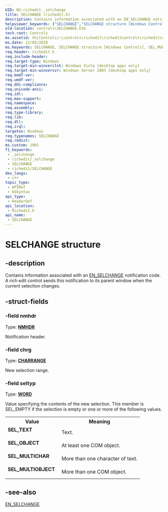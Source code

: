 ```yaml
---
UID: NS:richedit._selchange
title: SELCHANGE (richedit.h)
description: Contains information associated with an EN_SELCHANGE notification code. A rich edit control sends this notification to its parent window when the current selection changes.
helpviewer_keywords: ["SELCHANGE","SELCHANGE structure [Windows Controls]","SEL_MULTICHAR","SEL_MULTIOBJECT","SEL_OBJECT","SEL_TEXT","_win32_SELCHANGE_str","_win32_SELCHANGE_str_cpp","controls.SELCHANGE","controls._win32_SELCHANGE_str","richedit/SELCHANGE"]
old-location: controls\SELCHANGE.htm
tech.root: Controls
ms.assetid: VS|Controls|~\controls\richedit\richeditcontrols\richeditcontrolreference\richeditstructures\selchange.htm
ms.date: 12/05/2018
ms.keywords: SELCHANGE, SELCHANGE structure [Windows Controls], SEL_MULTICHAR, SEL_MULTIOBJECT, SEL_OBJECT, SEL_TEXT, _win32_SELCHANGE_str, _win32_SELCHANGE_str_cpp, controls.SELCHANGE, controls._win32_SELCHANGE_str, richedit/SELCHANGE
req.header: richedit.h
req.include-header: 
req.target-type: Windows
req.target-min-winverclnt: Windows Vista [desktop apps only]
req.target-min-winversvr: Windows Server 2003 [desktop apps only]
req.kmdf-ver: 
req.umdf-ver: 
req.ddi-compliance: 
req.unicode-ansi: 
req.idl: 
req.max-support: 
req.namespace: 
req.assembly: 
req.type-library: 
req.lib: 
req.dll: 
req.irql: 
targetos: Windows
req.typenames: SELCHANGE
req.redist: 
ms.custom: 19H1
f1_keywords:
 - _selchange
 - richedit/_selchange
 - SELCHANGE
 - richedit/SELCHANGE
dev_langs:
 - c++
topic_type:
 - APIRef
 - kbSyntax
api_type:
 - HeaderDef
api_location:
 - Richedit.h
api_name:
 - SELCHANGE
---
```


# SELCHANGE structure


## -description

Contains information associated with an <a href="https://learn.microsoft.com/en-us/windows/win32/controls/en-selchange">EN_SELCHANGE</a> notification code. A rich edit control sends this notification to its parent window when the current selection changes.

## -struct-fields

### -field nmhdr

Type: <b><a href="/windows/win32/api/richedit/ns-richedit-nmhdr">NMHDR</a></b>

Notification header.

### -field chrg

Type: <b><a href="/windows/win32/api/richedit/ns-richedit-charrange">CHARRANGE</a></b>

New selection range.

### -field seltyp

Type: <b><a href="/windows/desktop/WinProg/windows-data-types">WORD</a></b>

Value specifying the contents of the new selection. This member is SEL_EMPTY if the selection is empty or one or more of the following values. 

<table>
<tr>
<th>Value</th>
<th>Meaning</th>
</tr>
<tr>
<td width="40%"><a id="SEL_TEXT"></a><a id="sel_text"></a><dl>
<dt><b>SEL_TEXT</b></dt>
</dl>
</td>
<td width="60%">
Text.

</td>
</tr>
<tr>
<td width="40%"><a id="SEL_OBJECT"></a><a id="sel_object"></a><dl>
<dt><b>SEL_OBJECT</b></dt>
</dl>
</td>
<td width="60%">
At least one COM object.

</td>
</tr>
<tr>
<td width="40%"><a id="SEL_MULTICHAR"></a><a id="sel_multichar"></a><dl>
<dt><b>SEL_MULTICHAR</b></dt>
</dl>
</td>
<td width="60%">
More than one character of text.

</td>
</tr>
<tr>
<td width="40%"><a id="SEL_MULTIOBJECT"></a><a id="sel_multiobject"></a><dl>
<dt><b>SEL_MULTIOBJECT</b></dt>
</dl>
</td>
<td width="60%">
More than one COM object.

</td>
</tr>
</table>

## -see-also

<a href="https://learn.microsoft.com/en-us/windows/win32/controls/en-selchange">EN_SELCHANGE</a>
